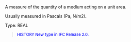 A measure of the quantity of a medium acting on a unit area.

Usually measured in Pascals (Pa, N/m2).

Type: REAL

> <font size="-1" color="#0000FF">HISTORY New type in IFC Release 2.0.
</font>